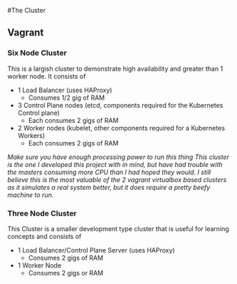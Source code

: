 #The Cluster

## Vagrant

### Six Node Cluster
This is a largish cluster to demonstrate high availability and greater than 1 worker node.  It consists of
* 1 Load Balancer (uses HAProxy)
  * Consumes 1/2 gig of RAM
* 3 Control Plane nodes (etcd, components required for the Kubernetes Control plane)
  * Each consumes 2 gigs of RAM
* 2 Worker nodes (kubelet, other components required for a Kubernetes Workers)
  * Each consumes 2 gigs of RAM

_Make sure you have enough processing power to run this thing_
_This cluster is the one I developed this project with in mind, but have had trouble with the masters consuming more 
CPU than I had hoped they would.  I still believe this is the most valuable of the 2 vagrant virtualbox based clusters
as it simulates a real system better, but it does require a pretty beefy machine to run._
####

### Three Node Cluster
This Cluster is a smaller development type cluster that is useful for learning concepts and consists of 
* 1 Load Balancer/Control Plane Server (uses HAProxy)
  * Consumes 2 gigs of RAM
* 1 Worker Node
  * Consumes 2 gigs or RAM